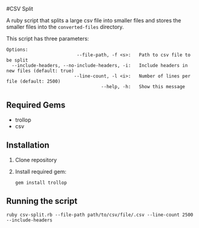 #CSV Split

A ruby script that splits a large csv file into smaller files and stores the smaller files into the ```converted-files``` directory.

This script has three parameters:

```
Options:
                          --file-path, -f <s>:   Path to csv file to be split
  --include-headers, --no-include-headers, -i:   Include headers in new files (default: true)
                         --line-count, -l <i>:   Number of lines per file (default: 2500)
                                   --help, -h:   Show this message
```

## Required Gems
- trollop
- csv

## Installation

1. Clone repository
2. Install required gem:
		
	``` 
	gem install trollop 
	
	```


## Running the script

```
ruby csv-split.rb --file-path path/to/csv/file/.csv --line-count 2500 --include-headers

```

